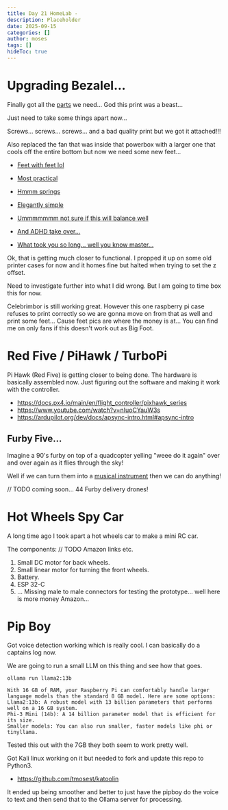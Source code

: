 ```yaml
---
title: Day 21 HomeLab - 
description: Placeholder
date: 2025-09-15
categories: []
author: moses
tags: []
hideToc: true
---
```


# Upgrading Bezalel... 

Finally got all the [parts](https://www.thingiverse.com/thing:4975346) we need... God this print was a beast... 

Just need to take some things apart now...

Screws... screws... screws... and a bad quality print but we got it attached!!!

Also replaced the fan that was inside that powerbox with a larger one that cools off the entire bottom but now we need some new feet...

- [Feet with feet lol](https://www.thingiverse.com/thing:5538153)
- [Most practical](https://www.thingiverse.com/thing:6672580)
- [Hmmm springs](https://www.thingiverse.com/thing:3660131)
- [Elegantly simple](https://www.thingiverse.com/thing:5160624)
- [Ummmmmmm not sure if this will balance well](https://www.thingiverse.com/thing:3856997)
- [And ADHD take over...](https://www.thingiverse.com/thing:3542205)

- [What took you so long... well you know master...](https://youtu.be/_ADoDPp7NP0?si=YNWgrtCsirHIfN_V&t=99)

Ok, that is getting much closer to functional. I propped it up on some old printer cases for now and it homes fine but halted when trying to set the z offset. 

Need to investigate further into what I did wrong.
But I am going to time box this for now.

Celebrimbor is still working great. However this one raspberry pi case refuses to print correctly so we are gonna move on from that as well and print some feet...
Cause feet pics are where the money is at... You can find me on only fans if this doesn't work out as Big Foot.

# Red Five / PiHawk / TurboPi

Pi Hawk (Red Five) is getting closer to being done. The hardware is basically assembled now. Just figuring out the software and making it work with the controller.

- https://docs.px4.io/main/en/flight_controller/pixhawk_series
- https://www.youtube.com/watch?v=nIuoCYauW3s
- https://ardupilot.org/dev/docs/apsync-intro.html#apsync-intro

## Furby Five...

Imagine a 90's furby on top of a quadcopter yelling "weee do it again" over and over again as it flies through the sky!

Well if we can turn them into a [musical instrument](https://www.youtube.com/watch?v=GYLBjScgb7o) then we can do anything!

// TODO coming soon... 44 Furby delivery drones!

# Hot Wheels Spy Car

A long time ago I took apart a hot wheels car to make a mini RC car. 

The components: // TODO Amazon links etc.

1. Small DC motor for back wheels.
2. Small linear motor for turning the front wheels.
3. Battery.
4. ESP 32-C
5. ... Missing male to male connectors for testing the prototype... well here is more money Amazon...

# Pip Boy 

Got voice detection working which is really cool. I can basically do a captains log now.

We are going to run a small LLM on this thing and see how that goes.

`ollama run llama2:13b`

```
With 16 GB of RAM, your Raspberry Pi can comfortably handle larger language models than the standard 8 GB model. Here are some options: 
Llama2:13b: A robust model with 13 billion parameters that performs well on a 16 GB system.
Phi-3 Mini (14b): A 14 billion parameter model that is efficient for its size.
Smaller models: You can also run smaller, faster models like phi or tinyllama. 
```

Tested this out with the 7GB they both seem to work pretty well. 

Got Kali linux working on it but needed to fork and update this repo to Python3.

- https://github.com/tmosest/katoolin

It ended up being smoother and better to just have the pipboy do the voice to text and then send that to the Ollama server for processing.
